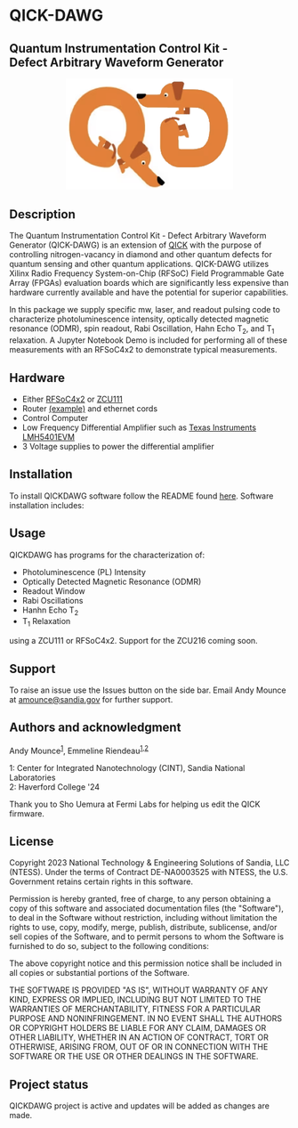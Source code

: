 # QICK-DAWG

## Quantum Instrumentation Control Kit - <br/>Defect Arbitrary Waveform Generator 
<p align="center">
    <img src="graphics/QD_logo.png"
        alt="QD logo"
        width="300x"/>
</p>


## Description
The Quantum Instrumentation Control Kit - Defect Arbitrary Waveform Generator (QICK-DAWG) is an extension of [QICK](https://github.com/openquantumhardware/qick) with the purpose of controlling nitrogen-vacancy in diamond and other quantum defects for quantum sensing and other quantum applications.  QICK-DAWG utilizes Xilinx Radio Frequency System-on-Chip (RFSoC) Field Programmable Gate Array (FPGAs) evaluation boards which are significantly less expensive than hardware currently available and have the potential for superior capabilities.

In this package we supply specific mw, laser, and readout pulsing code to characterize  photoluminescence intensity, optically detected magnetic resonance (ODMR), spin readout, Rabi Oscillation, Hahn Echo T<sub>2</sub>, and T<sub>1</sub> relaxation. A Jupyter Notebook Demo is included for performing all of these measurements with an RFSoC4x2 to demonstrate typical measurements. 

## Hardware

- Either [RFSoC4x2](https://www.xilinx.com/support/university/xup-boards/RFSoC4x2.html)  or [ZCU111](https://www.xilinx.com/products/boards-and-kits/zcu111.html)
- Router [(example)](https://www.amazon.com/TP-Link-Integrated-Lightening-Protection-TL-R605/dp/B08QTXNWZ1/ref=asc_df_B08QTXNWZ1/?tag=hyprod-20&linkCode=df0&hvadid=475692076734&hvpos=&hvnetw=g&hvrand=3761702075041011209&hvpone=&hvptwo=&hvqmt=&hvdev=c&hvdvcmdl=&hvlocint=&hvlocphy=1022494&hvtargid=pla-1149738264234&psc=1) and ethernet cords
- Control Computer 
- Low Frequency Differential Amplifier such as  [Texas Instruments LMH5401EVM](https://www.digikey.com/en/products/detail/texas-instruments/LMH5401EVM/5031896?s=N4IgTCBcDaIDIFkASBWALABgIwFEBqCIAugL5A)
- 3 Voltage supplies to power the differential amplifier

## Installation
To install QICKDAWG software follow the README found [here](https://gitlab-ex.sandia.gov/amounce/qickdawg/-/blob/main/installation/RFSoC4x2_ReadMe.md#quantum-instrumentation-control-kit-defect-arbitary-waveform-generator). Software installation includes:

## Usage
QICKDAWG has programs for the characterization of:
- Photoluminescence (PL) Intensity
- Optically Detected Magnetic Resonance (ODMR)
- Readout Window
- Rabi Oscillations 
- Hanhn Echo T<sub>2</sub>
- T<sub>1</sub> Relaxation

using a ZCU111 or RFSoC4x2. Support for the ZCU216 coming soon. 

<!-- ### Example use: ###

Optically Detected Magnetic Resonance (ODMR) is one of the QICKDAWG demo pulse sequences. To run ODMR, and any of the other pulse sequences, you must first set the default configuration. The following code, found in the demo Jupyter Notebook, sets the deault configuration.
<p align="center">
    <img src="graphics/config_example.PNG"
        alt="configuration code example"
        width="500x"/>
</p>

The following code copies the default configuration, adjusts a a few configuration settings, and runs ODMR. This code is found in the demo Jupyter Notebook. 

<p align="center">
    <img src="graphics/odmr_example_code.PNG"
        alt="configuration code example"
        width="400x"/>
</p>

The pulse sequencing for ODMR is configured in LockinODMR.py as: 

<p align="center">
    <img src="graphics/odmr_pulse.jpg"
        alt="pulse sequencing for ODMR "
        width="300x"/>
</p>

This is a graph of microwave frequency (MHz) versus ODMR contrast made from data collected using the QICKDAWG ODMR pulse sequencing.

<p align="center">
    <img src="graphics/odmr_example_graph.png"
        alt="pulse sequencing for ODMR "
        width="200x"/>
</p>
 -->

## Support
To raise an issue use the Issues button on the side bar. Email Andy Mounce at amounce@sandia.gov for further support. 


## Authors and acknowledgment
Andy Mounce<sup>[1](#CINT)</sup>, Emmeline Riendeau<sup>[1](#CINT),[2](#Hav)</sup> 

<a name="CINT">1</a>: Center for Integrated Nanotechnology (CINT), Sandia National Laboratories<br>
<a name="Hav">2</a>: Haverford College '24

Thank you to Sho Uemura at Fermi Labs for helping us edit the QICK firmware. 


## License
Copyright 2023 National Technology & Engineering Solutions of Sandia, LLC (NTESS). Under the terms of Contract DE-NA0003525 with NTESS, the U.S. Government retains certain rights in this software.


Permission is hereby granted, free of charge, to any person obtaining a copy
of this software and associated documentation files (the "Software"), to deal
in the Software without restriction, including without limitation the rights
to use, copy, modify, merge, publish, distribute, sublicense, and/or sell
copies of the Software, and to permit persons to whom the Software is
furnished to do so, subject to the following conditions:

The above copyright notice and this permission notice shall be included in all
copies or substantial portions of the Software.

THE SOFTWARE IS PROVIDED "AS IS", WITHOUT WARRANTY OF ANY KIND,
EXPRESS OR IMPLIED, INCLUDING BUT NOT LIMITED TO THE WARRANTIES OF
MERCHANTABILITY, FITNESS FOR A PARTICULAR PURPOSE AND NONINFRINGEMENT.
IN NO EVENT SHALL THE AUTHORS OR COPYRIGHT HOLDERS BE LIABLE FOR ANY CLAIM,
DAMAGES OR OTHER LIABILITY, WHETHER IN AN ACTION OF CONTRACT, TORT OR
OTHERWISE, ARISING FROM, OUT OF OR IN CONNECTION WITH THE SOFTWARE OR THE USE
OR OTHER DEALINGS IN THE SOFTWARE.

## Project status
QICKDAWG project is active and updates will be added as changes are made. 


